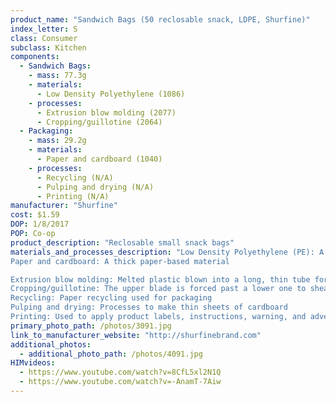 ```yaml
---
product_name: "Sandwich Bags (50 reclosable snack, LDPE, Shurfine)"
index_letter: S
class: Consumer
subclass: Kitchen
components:
  - Sandwich Bags:
    - mass: 77.3g
    - materials:
      - Low Density Polyethylene (1086)
    - processes:
      - Extrusion blow molding (2077)
      - Cropping/guillotine (2064)
  - Packaging:
    - mass: 29.2g
    - materials:
      - Paper and cardboard (1040)
    - processes:
      - Recycling (N/A)
      - Pulping and drying (N/A)
      - Printing (N/A)
manufacturer: "Shurfine"
cost: $1.59
DOP: 1/8/2017
POP: Co-op
product_description: "Reclosable small snack bags"
materials_and_processes_description: "Low Density Polyethylene (PE): A thermoplastic made from petroleum. It can be found translucent or opaque. It is flexible and tough but breakable
Paper and cardboard: A thick paper-based material

Extrusion blow molding: Melted plastic blown into a long, thin tube for molding
Cropping/guillotine: The upper blade is forced past a lower one to shear sheet material along a straight line
Recycling: Paper recycling used for packaging
Pulping and drying: Processes to make thin sheets of cardboard
Printing: Used to apply product labels, instructions, warning, and advertisements"
primary_photo_path: /photos/3091.jpg
link_to_manufacturer_website: "http://shurfinebrand.com"
additional_photos:
  - additional_photo_path: /photos/4091.jpg
HIMvideos:
  - https://www.youtube.com/watch?v=8CfL5xl2N1Q
  - https://www.youtube.com/watch?v=-AnamT-7Aiw
---
```

